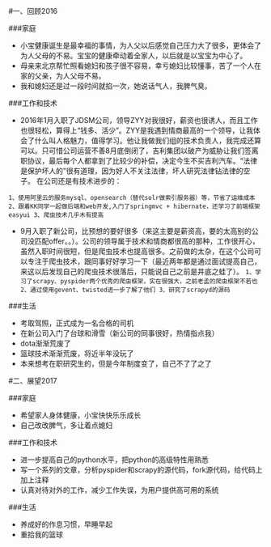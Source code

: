 #一、回顾2016

###家庭
- 小宝健康诞生是最幸福的事情，为人父以后感觉自己压力大了很多，更体会了为人父母的不易。宝宝的健康牵动着全家人，以后就是以宝宝为中心了。
- 母亲来北京帮忙照看媳妇和孩子很不容易，幸亏媳妇比较懂事，苦了一个人在家的父亲，为人父母不易。
- 我和媳妇还是过一段时间就掐一次，她说话气人，我脾气臭。

###工作和技术
- 2016年1月入职了JDSM公司，领导ZYY对我很好，薪资也很诱人，而且工作也很轻松，算得上“钱多、活少”。ZYY是我遇到情商最高的一个领导，让我体会了什么叫人格魅力，值得学习。他让我做我们组的技术负责人，我完成还算可以。只可惜公司运营不善8月底倒闭了，吉利集团以破产为威胁让我们签离职协议，最后每个人都拿到了比较少的补偿，决定今生不买吉利汽车。“法律是保护坏人的”很有道理，因为好人不关注法律，坏人研究法律钻法律的空子。
在公司还是有技术进步的：

`
1、使用阿里云的服务mysql、opensearch（替代solr做索引服务器）等，节省了运维成本
2、跟着KK同学一起做后端和web开发,入门了springmvc + hibernate，还学习了前端框架easyui
3、爬虫技术几乎木有提高
`

- 9月入职了新公司，比预想的要好很多（来这主要是薪资高，要的太高别的公司没匹配offer。。）。公司的领导属于技术和情商都很高的那种，工作很开心，虽然入职时间很短，但是爬虫技术也提高很多。之前做的太杂，在这个公司可以专注于爬虫技术，跟同事好好学习一下（最近两年都是通过面试提高自己，来这以后发现自己的爬虫技术很落后，只能说自己之前是井底之蛙了）。
`
1、学习了scrapy、pyspider两个优秀的爬虫框架，实在很强大，之前老孟的爬虫框架不若也
2、通过使用gevent、twisted进一步了解了他们
3、研究了scrapyd的源码
`

###生活
- 考取驾照，正式成为一名合格的司机
- 在新公司入门了台球和滑雪（新公司的同事很好，热情指点我）
- dota渐渐荒废了
- 篮球技术渐渐荒废，将近半年没玩了
- 本来想考在职研究生的，但是今年制度变了，自己不了了之了

#二、展望2017

###家庭
- 希望家人身体健康，小宝快快乐乐成长
- 自己改改脾气，多让着点媳妇

###工作和技术
- 进一步提高自己的python水平，把python的高级特性用熟悉
- 写一个系列的文章，分析pyspider和scrapy的源代码，fork源代码，给代码上加上注释
- 认真对待对外的工作，减少工作失误，为用户提供高可用的系统

###生活

- 养成好的作息习惯，早睡早起
- 重拾我的篮球
